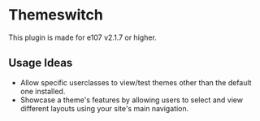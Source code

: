 # Themeswitch

This plugin is made for e107 v2.1.7 or higher. 

## Usage Ideas

- Allow specific userclasses to view/test themes other than the default one installed. 
- Showcase a theme's features by allowing users to select and view different layouts using your site's main navigation. 

